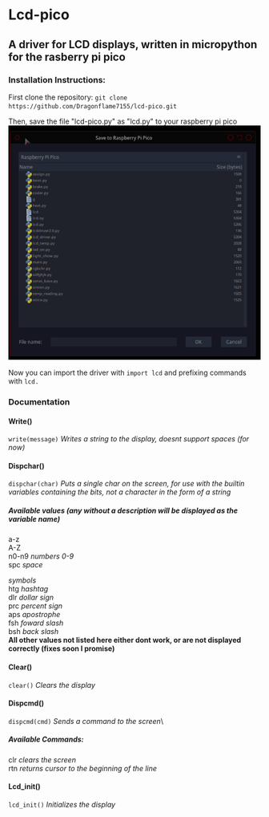 # Lcd-pico
## A driver for LCD displays, written in micropython for the rasberry pi pico

### Installation Instructions:

First clone the repository:
`git clone https://github.com/Dragonflame7155/lcd-pico.git`

Then, save the file "lcd-pico.py" as "lcd.py" to your raspberry pi pico
![](Screenshot_20220527_162834.png)

Now you can import the driver with `import lcd` and prefixing commands with `lcd.`

### Documentation
#### Write()
`write(message)` *Writes a string to the display, doesnt support spaces (for now)*

#### Dispchar()
`dispchar(char)` *Puts a single char on the screen, for use with the builtin variables containing the bits, not a character in the form of a string*
##### Available values (any without a description will be displayed as the variable name)
a-z\
A-Z\
n0-n9 *numbers 0-9*\
spc *space*

*symbols*\
htg *hashtag*\
dlr *dollar sign*\
prc *percent sign*\
aps *apostrophe*\
fsh *foward slash*\
bsh *back slash*\
**All other values not listed here either dont work, or are not displayed correctly (fixes soon I promise)**

#### Clear()
`clear()` *Clears the display*

#### Dispcmd()
`dispcmd(cmd)` *Sends a command to the screen*\
##### Available Commands:
clr *clears the screen*\
rtn *returns cursor to the beginning of the line*

#### Lcd_init()
`lcd_init()` *Initializes the display*
